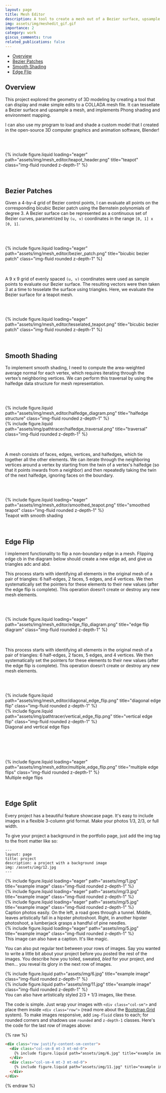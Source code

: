 ```yaml
---
layout: page
title: Mesh Editor
description: A tool to create a mesh out of a Bezier surface, upsample with loop subdivision, and visualize Phong shading and environment mapping.
img: assets/img/meshedit_gif.gif
importance: 2
category: work
giscus_comments: true
related_publications: false
---
```


- [Overview](#overview)
- [Bezier Patches](#bezier-patches)
- [Smooth Shading](#smooth-shading)
- [Edge Flip](#edge-flip)

## Overview

This project explored the geometry of 3D modeling by creating a tool that can display and make simple edits to a COLLADA mesh file. It can tessellate a Bezier surface and upsample a mesh, and implements Phong shading and environment mapping. 

I can also use my program to load and shade a custom model that I created in the open-source 3D computer graphics and animation software, Blender!

<br/><br/>
<div class="row">
    <div class="col-sm mt-3 mt-md-0">
        {% include figure.liquid loading="eager" path="assets/img/mesh_editor/teapot_header.png" title="teapot" class="img-fluid rounded z-depth-1" %}
    </div>
</div>
<br/><br/>


## Bezier Patches

Given a 4-by-4 grid of Bezier control points, I can evaluate all points on the corresponding bicubic Bezier patch using the Bernstein polynomials of degree 3. A Bezier surface can be represented as a continuous set of Bezier curves, parametrized by `(u, v)` coordinates in the range `[0, 1] x [0, 1]`.

<br/><br/>
<div class="row">
    <div class="col-sm mt-3 mt-md-0">
        {% include figure.liquid loading="eager" path="assets/img/mesh_editor/bezier_patch.png" title="bicubic bezier patch" class="img-fluid rounded z-depth-1" %}
    </div>
</div>
<br/><br/>

A 9 x 9 grid of evenly spaced `(u, v)` coordinates were used as sample points to evaluate our Bezier surface. The resulting vectors were then taken 3 at a time to tesselate the surface using triangles. Here, we evaluate the Bezier surface for a teapot mesh.

<br/><br/>
<div class="row">
    <div class="col-sm mt-3 mt-md-0">
        {% include figure.liquid loading="eager" path="assets/img/mesh_editor/tesselated_teapot.png" title="bicubic bezier patch" class="img-fluid rounded z-depth-1" %}
    </div>
</div>
<br/><br/>

## Smooth Shading

To implement smooth shading, I need to compute the area-weighted average normal for each vertex, which requires iterating through the vertex’s neighboring vertices. We can perform this traversal by using the halfedge data structure for mesh representation.

<br/><br/>
<div class="row justify-content-sm-center">
    <div class="col-sm-6 mt-3 mt-md-0">
        {% include figure.liquid path="assets/img/mesh_editor/halfedge_diagram.png" title="halfedge structure" class="img-fluid rounded z-depth-1" %}
    </div>
    <div class="col-sm-6 mt-3 mt-md-0">
        {% include figure.liquid path="assets/img/pathtracer/halfedge_traversal.png" title="traversal" class="img-fluid rounded z-depth-1" %}
    </div>
</div>
<br/><br/>


A mesh consists of faces, edges, vertices, and halfedges, which tie together all the other elements. We can iterate through the neighboring vertices around a vertex by starting from the twin of a vertex's halfedge (so that it points inwards from a neighbor) and then repeatedly taking the twin of the next halfedge, ignoring faces on the boundary.

<br/><br/>
<div class="row">
    <div class="col-sm mt-3 mt-md-0">
        {% include figure.liquid loading="eager" path="assets/img/mesh_editor/smoothed_teapot.png" title="smoothed teapot" class="img-fluid rounded z-depth-1" %}
    </div>
</div>
<div class="caption">
    Teapot with smooth shading
</div>
<br/><br/>


## Edge Flip

I implement functionality to flip a non-boundary edge in a mesh. Flipping edge cb in the diagram below should create a new edge ad, and give us triangles adc and abd.

This process starts with identifying all elements in the original mesh of a pair of triangles: 6 half-edges, 2 faces, 5 edges, and 4 vertices. We then systematically set the pointers for these elements to their new values (after the edge flip is complete). This operation doesn’t create or destroy any new mesh elements.

<br/><br/>
<div class="row">
    <div class="col-sm mt-3 mt-md-0">
        {% include figure.liquid loading="eager" path="assets/img/mesh_editor/edge_flip_diagram.png" title="edge flip diagram" class="img-fluid rounded z-depth-1" %}
    </div>
</div>
<br/><br/>

This process starts with identifying all elements in the original mesh of a pair of triangles: 6 half-edges, 2 faces, 5 edges, and 4 vertices. We then systematically set the pointers for these elements to their new values (after the edge flip is complete). This operation doesn’t create or destroy any new mesh elements.

<br/><br/>
<div class="row justify-content-sm-center">
    <div class="col-sm-6 mt-3 mt-md-0">
        {% include figure.liquid path="assets/img/mesh_editor/diagonal_edge_flip.png" title="diagonal edge flip" class="img-fluid rounded z-depth-1" %}
    </div>
    <div class="col-sm-6 mt-3 mt-md-0">
        {% include figure.liquid path="assets/img/pathtracer/vertical_edge_flip.png" title="vertical edge flip" class="img-fluid rounded z-depth-1" %}
    </div>
</div>
<div class="caption">
    Diagonal and vertical edge flips
</div>
<br/><br/>

<br/><br/>
<div class="row">
    <div class="col-sm mt-3 mt-md-0">
        {% include figure.liquid loading="eager" path="assets/img/mesh_editor/multiple_edge_flip.png" title="multiple edge flips" class="img-fluid rounded z-depth-1" %}
    </div>
</div>
<div class="caption">
    Multiple edge flips
</div>
<br/><br/>

## Edge Split






Every project has a beautiful feature showcase page.
It's easy to include images in a flexible 3-column grid format.
Make your photos 1/3, 2/3, or full width.

To give your project a background in the portfolio page, just add the img tag to the front matter like so:

    ---
    layout: page
    title: project
    description: a project with a background image
    img: /assets/img/12.jpg
    ---

<div class="row">
    <div class="col-sm mt-3 mt-md-0">
        {% include figure.liquid loading="eager" path="assets/img/1.jpg" title="example image" class="img-fluid rounded z-depth-1" %}
    </div>
    <div class="col-sm mt-3 mt-md-0">
        {% include figure.liquid loading="eager" path="assets/img/3.jpg" title="example image" class="img-fluid rounded z-depth-1" %}
    </div>
    <div class="col-sm mt-3 mt-md-0">
        {% include figure.liquid loading="eager" path="assets/img/5.jpg" title="example image" class="img-fluid rounded z-depth-1" %}
    </div>
</div>
<div class="caption">
    Caption photos easily. On the left, a road goes through a tunnel. Middle, leaves artistically fall in a hipster photoshoot. Right, in another hipster photoshoot, a lumberjack grasps a handful of pine needles.
</div>
<div class="row">
    <div class="col-sm mt-3 mt-md-0">
        {% include figure.liquid loading="eager" path="assets/img/5.jpg" title="example image" class="img-fluid rounded z-depth-1" %}
    </div>
</div>
<div class="caption">
    This image can also have a caption. It's like magic.
</div>

You can also put regular text between your rows of images.
Say you wanted to write a little bit about your project before you posted the rest of the images.
You describe how you toiled, sweated, _bled_ for your project, and then... you reveal its glory in the next row of images.

<div class="row justify-content-sm-center">
    <div class="col-sm-8 mt-3 mt-md-0">
        {% include figure.liquid path="assets/img/6.jpg" title="example image" class="img-fluid rounded z-depth-1" %}
    </div>
    <div class="col-sm-4 mt-3 mt-md-0">
        {% include figure.liquid path="assets/img/11.jpg" title="example image" class="img-fluid rounded z-depth-1" %}
    </div>
</div>
<div class="caption">
    You can also have artistically styled 2/3 + 1/3 images, like these.
</div>

The code is simple.
Just wrap your images with `<div class="col-sm">` and place them inside `<div class="row">` (read more about the <a href="https://getbootstrap.com/docs/4.4/layout/grid/">Bootstrap Grid</a> system).
To make images responsive, add `img-fluid` class to each; for rounded corners and shadows use `rounded` and `z-depth-1` classes.
Here's the code for the last row of images above:

{% raw %}

```html
<div class="row justify-content-sm-center">
  <div class="col-sm-8 mt-3 mt-md-0">
    {% include figure.liquid path="assets/img/6.jpg" title="example image" class="img-fluid rounded z-depth-1" %}
  </div>
  <div class="col-sm-4 mt-3 mt-md-0">
    {% include figure.liquid path="assets/img/11.jpg" title="example image" class="img-fluid rounded z-depth-1" %}
  </div>
</div>
```

{% endraw %}
